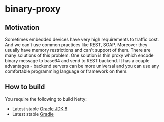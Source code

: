 # binary-proxy

## Motivation

Sometimes embedded devices have very high requirements to traffic cost. And we can't use common practices like REST, SOAP. Moreover they usually have memory restrictions and can't support of them. There are many solutions of this problem. One solution is thin proxy which encode binary message to base64 and send to REST backend. It has a couple advantages - backend servers can be more universal and you can use any comfortable programming language or framework on them.

## How to build

You require the following to build Netty:

* Latest stable [Oracle JDK 8](http://www.oracle.com/technetwork/java/)
* Latest stable [Gradle](https://gradle.org/)

